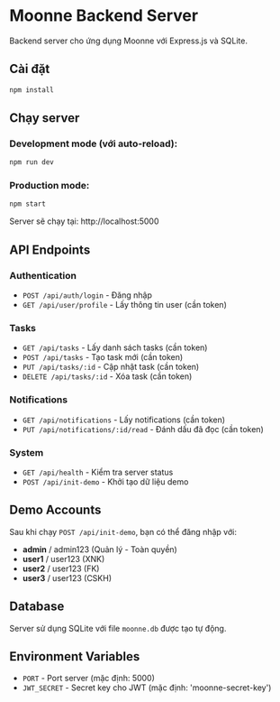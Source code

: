 # Moonne Backend Server

Backend server cho ứng dụng Moonne với Express.js và SQLite.

## Cài đặt

```bash
npm install
```

## Chạy server

### Development mode (với auto-reload):
```bash
npm run dev
```

### Production mode:
```bash
npm start
```

Server sẽ chạy tại: http://localhost:5000

## API Endpoints

### Authentication
- `POST /api/auth/login` - Đăng nhập
- `GET /api/user/profile` - Lấy thông tin user (cần token)

### Tasks
- `GET /api/tasks` - Lấy danh sách tasks (cần token)
- `POST /api/tasks` - Tạo task mới (cần token)
- `PUT /api/tasks/:id` - Cập nhật task (cần token)
- `DELETE /api/tasks/:id` - Xóa task (cần token)

### Notifications
- `GET /api/notifications` - Lấy notifications (cần token)
- `PUT /api/notifications/:id/read` - Đánh dấu đã đọc (cần token)

### System
- `GET /api/health` - Kiểm tra server status
- `POST /api/init-demo` - Khởi tạo dữ liệu demo

## Demo Accounts

Sau khi chạy `POST /api/init-demo`, bạn có thể đăng nhập với:

- **admin** / admin123 (Quản lý - Toàn quyền)
- **user1** / user123 (XNK)
- **user2** / user123 (FK)
- **user3** / user123 (CSKH)

## Database

Server sử dụng SQLite với file `moonne.db` được tạo tự động.

## Environment Variables

- `PORT` - Port server (mặc định: 5000)
- `JWT_SECRET` - Secret key cho JWT (mặc định: 'moonne-secret-key') 